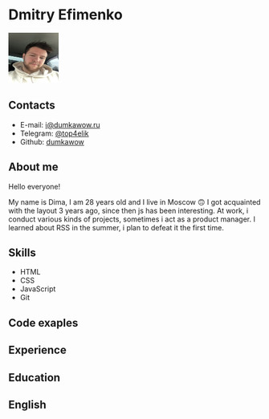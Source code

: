 # Dmitry Efimenko

<img src="/image/IMG_0517.jpeg" alt="photo" style="height: 100px; width:100px;"/>

## Contacts

-   E-mail: <i@dumkawow.ru>
-   Telegram: [@top4elik](https://t.me/top4elik)
-   Github: [dumkawow](https://github.com/dumkawow)

## About me

Hello everyone!

My name is Dima, I am 28 years old and I live in Moscow 🙃
I got acquainted with the layout 3 years ago, since then js has been interesting.
At work, i conduct various kinds of projects, sometimes i act as a product manager.
I learned about RSS in the summer, i plan to defeat it the first time.

## Skills

-   HTML
-   CSS
-   JavaScript
-   Git

## Code exaples

## Experience

## Education

## English
